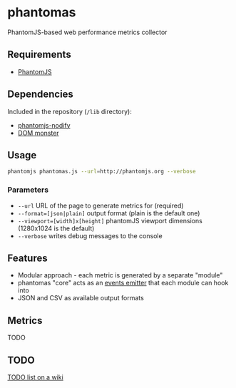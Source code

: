 phantomas
=========

PhantomJS-based web performance metrics collector

## Requirements

* [PhantomJS](http://phantomjs.org/)

## Dependencies

Included in the repository (`/lib` directory):

* [phantomjs-nodify](https://github.com/jgonera/phantomjs-nodify)
* [DOM monster](https://github.com/madrobby/dom-monster)

## Usage

``` bash
phantomjs phantomas.js --url=http://phantomjs.org --verbose
```

### Parameters

* `--url` URL of the page to generate metrics for (required)
* `--format=[json|plain]` output format (plain is the default one)
* `--viewport=[width]x[height]` phantomJS viewport dimensions (1280x1024 is the default)
* `--verbose` writes debug messages to the console

## Features

* Modular approach - each metric is generated by a separate "module"
* phantomas "core" acts as an [events emitter](https://github.com/macbre/phantomas/wiki/Events) that each module can hook into
* JSON and CSV as available output formats

## Metrics

TODO

## TODO

[TODO list on a wiki](https://github.com/macbre/phantomas/wiki/TODO)